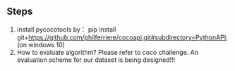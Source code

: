 ## Steps

1. install pycocotools by：
pip install git+https://github.com/philferriere/cocoapi.git#subdirectory=PythonAPI; (on windows 10)
2. How to evaluate algorithm? Please refer to coco challenge. An evaluation scheme for our dataset is being designed!!!
